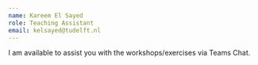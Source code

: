 ```yaml
---
name: Kareem El Sayed
role: Teaching Assistant
email: kelsayed@tudelft.nl
---
```


I am available to assist you with the workshops/exercises via Teams Chat.
